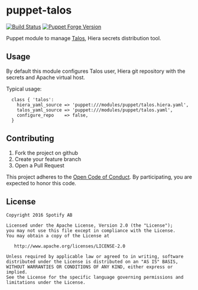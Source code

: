 puppet-talos
============

[![Build Status](https://travis-ci.org/spotify/puppet-talos.png?branch=master)](https://travis-ci.org/spotify/puppet-talos)
[![Puppet Forge Version](http://img.shields.io/puppetforge/v/spotify/talos.svg)](https://forge.puppetlabs.com/spotify/talos)

Puppet module to manage [Talos](https://github.com/spotify/talos), Hiera secrets distribution tool.

Usage
-----

By default this module configures Talos user, Hiera git repository with
the secrets and Apache virtual host.

Typical usage:

```puppet
  class { 'talos':
    hiera_yaml_source => 'puppet:///modules/puppet/talos.hiera.yaml',
    talos_yaml_source => 'puppet:///modules/puppet/talos.yaml',
    configure_repo    => false,
  }
```

Contributing
------------
1. Fork the project on github
2. Create your feature branch
3. Open a Pull Request

This project adheres to the [Open Code of Conduct][code-of-conduct]. By
participating, you are expected to honor this code.

[code-of-conduct]:
https://github.com/spotify/code-of-conduct/blob/master/code-of-conduct.md

License
-------
```text
Copyright 2016 Spotify AB

Licensed under the Apache License, Version 2.0 (the "License");
you may not use this file except in compliance with the License.
You may obtain a copy of the License at

   http://www.apache.org/licenses/LICENSE-2.0

Unless required by applicable law or agreed to in writing, software
distributed under the License is distributed on an "AS IS" BASIS,
WITHOUT WARRANTIES OR CONDITIONS OF ANY KIND, either express or implied.
See the License for the specific language governing permissions and
limitations under the License.
```
